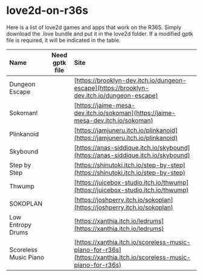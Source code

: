 # love2d-on-r36s

Here is a list of love2d games and apps that work on the R36S. Simply download the .love bundle and put it in the love2d folder. If a modified gptk file is required, it will be indicated in the table.

| Name                  | Need gptk file | Site |
| :-------------------- | :------------: | :--- |
| Dungeon Escape        |                | [https://brooklyn-dev.itch.io/dungeon-escape](https://brooklyn-dev.itch.io/dungeon-escape) |
| Sokoman!              |                | [https://jaime-mesa-dev.itch.io/sokoman](https://jaime-mesa-dev.itch.io/sokoman) |
| Plinkanoid            |                | [https://jamjuneru.itch.io/plinkanoid](https://jamjuneru.itch.io/plinkanoid) |
| Skybound              |                | [https://anas-siddique.itch.io/skybound](https://anas-siddique.itch.io/skybound) |
| Step by Step          |                | [https://shinutoki.itch.io/step-by-step](https://shinutoki.itch.io/step-by-step) |
| Thwump                |                | [https://juicebox-studio.itch.io/thwump](https://juicebox-studio.itch.io/thwump) |
| SOKOPLAN              |                | [https://joshperry.itch.io/sokoplan](https://joshperry.itch.io/sokoplan) |
| Low Entropy Drums     |                | [https://xanthia.itch.io/ledrums](https://xanthia.itch.io/ledrums) |
| Scoreless Music Piano |                | [https://xanthia.itch.io/scoreless-music-piano-for-r36s](https://xanthia.itch.io/scoreless-music-piano-for-r36s) |
